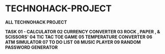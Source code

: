 # TECHNOHACK-PROJECT
**ALL TECHNOHACK PROJECT**

**TASK 
01 - CALCULATOR
02 CURRENCY CONVERTER
03 ROCK , PAPER , & SCISSORS' 
04 TIC TAC TOE GAME
05 TEMPERATURE CONVERTER 
06 ATM SIMULATOR
07 TO DO LIST
08 MUSIC PLAYER
09 RANDOM PASSWORD GENERATOR**

